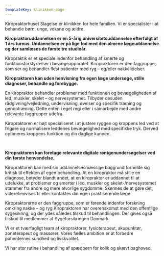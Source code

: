 ```yaml
---
templateKey: klinikken-page
---
```

Kiropraktorhuset Slagelse er klinikken for hele familien. Vi er specialister i at behandle børn, unge, voksne og ældre.

**Kiropraktoruddannelsen er en 5-årig universitetsuddannelse efterfulgt af 1 års turnus. Uddannelsen er på lige fod med den almene lægeuddannelse og der samlæses de første tre studieår.**

Kiropraktik er et speciale indenfor behandling af smerte og funktionsforstyrrelser i bevægeapparatet. Kiropraktoren er den faggruppe, som ser og behandler flest patienter med ryg – og/eller nakkelidelser.

**Kiropraktoren kan uden henvisning fra egen læge undersøge, stille diagnoser, behandle og forebygge.**

En kiropraktor behandler problemer med funktionen og bevægeligheden af led, muskler, skelet – og nervesystemet. Tilbyder desuden rådgivning/vejledning, undervisning, øvelser og specifik træning og genoptræning. Dette enten i eget regi eller i samarbejde med andre relevante faggrupper udefra.

Kiropraktoren er højt specialiseret i at justere ryggen og kroppens led ved at frigøre og normalisere leddenes bevægelighed med specifikke tryk. Derved optimeres kroppens funktion og din daglige kunnen.

 

**Kiropraktoren kan foretage relevante digitale røntgenundersøgelser ved din første henvendelse.**

Kiropraktoren kan med sin uddannelsesmæssige baggrund forholde sig kritisk til effekten af egen behandling. At en kiropraktor må stille en diagnose, betyder blandt andet, at en kiropraktor er uddannet til at udelukke, at problemer og smerter i led, muskler og skelet-/nervesystemet stammer fra andre og mere alvorlige sygdomme. Skønnes de at gøre det, viderehenvises til eller kontaktes din egen praktiserende læge.

Kiropraktorerne er den faggruppe, som er førende indenfor forskning omkring nakke – og ryg Kiropraktoren har overenskomst med den offentlige sygesikring, og der ydes således tilskud til behandlingen. Der gives også tilskud til medlemmer af Sygeforsikringen Danmark.

Vi er et tværfagligt team af kiropraktorer, fysioterapeut, akupunktør, zoneterapeut og massører. Vores fælles ambition er at forbedre patienternes sundhed og livskvalitet.

Vi har stor rutine i behandling af spædbørn for kolik og skævt baghoved.

